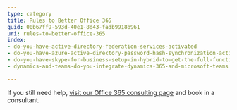 ```yaml
---
type: category
title: Rules to Better Office 365
guid: 00b67ff9-593d-40e1-8d43-fadb9918b961
uri: rules-to-better-office-365
index:
- do-you-have-active-directory-federation-services-activated
- do-you-have-azure-active-directory-password-hash-synchronization-activated
- do-you-have-skype-for-business-setup-in-hybrid-to-get-the-full-functionality-out-of-teams
- dynamics-and-teams-do-you-integrate-dynamics-365-and-microsoft-teams

---
```

If you still need help, [visit our Office 365 consulting page](https&#58;//www.ssw.com.au/ssw/Consulting/Office-365.aspx) and book in a consultant.

